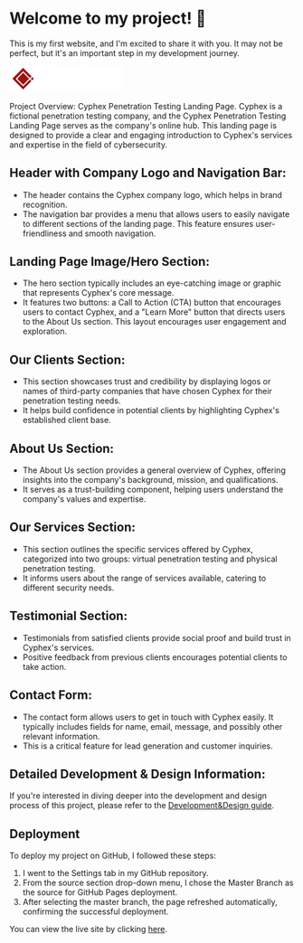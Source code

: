 # Welcome to my project! 🚀

This is my first website, and I'm excited to share it with you. It may not be perfect, but it's an important step in my development journey.

<p>
    <img src="assets/images/logo-font-rw.webp" alt="Cyphex Logo" style="width:200px;">
</p>

Project Overview: Cyphex Penetration Testing Landing Page.
Cyphex is a fictional penetration testing company, and the Cyphex Penetration Testing Landing Page serves as the company's online hub. This landing page is designed to provide a clear and engaging introduction to Cyphex's services and expertise in the field of cybersecurity.

## Header with Company Logo and Navigation Bar:

  - The header contains the Cyphex company logo, which helps in brand recognition.
  - The navigation bar provides a menu that allows users to easily navigate to different sections of the landing page. This feature ensures user-friendliness and smooth navigation.

## Landing Page Image/Hero Section:

  - The hero section typically includes an eye-catching image or graphic that represents Cyphex's core message.
  - It features two buttons: a Call to Action (CTA) button that encourages users to contact Cyphex, and a "Learn More" button that directs users to the About Us section. This layout encourages user engagement and exploration.

## Our Clients Section:

  - This section showcases trust and credibility by displaying logos or names of third-party companies that have chosen Cyphex for their penetration testing needs.
  - It helps build confidence in potential clients by highlighting Cyphex's established client base.

## About Us Section:

  - The About Us section provides a general overview of Cyphex, offering insights into the company's background, mission, and qualifications.
  - It serves as a trust-building component, helping users understand the company's values and expertise.

## Our Services Section:

  - This section outlines the specific services offered by Cyphex, categorized into two groups: virtual penetration testing and physical penetration testing.
  - It informs users about the range of services available, catering to different security needs.

## Testimonial Section:

  - Testimonials from satisfied clients provide social proof and build trust in Cyphex's services.
  - Positive feedback from previous clients encourages potential clients to take action.

## Contact Form:
  - The contact form allows users to get in touch with Cyphex easily. It typically includes fields for name, email, message, and possibly other relevant information.
  - This is a critical feature for lead generation and customer inquiries.

  ## Detailed Development & Design Information:
If you're interested in diving deeper into the development and design process of this project, please refer to the [Development&Design guide](dev_doc.md).



<!--
## Features Left to Implement
- Another feature idea

## Testing:

In this section, you need to convince the assessor that you have conducted enough testing to legitimately believe that the site works well. Essentially, in this part you will want to go over all of your project’s features and ensure that they all work as intended, with the project providing an easy and straightforward way for the users to achieve their goals.

In addition, you should mention in this section how your project looks and works on different browsers and screen sizes.

You should also mention in this section any interesting bugs or problems you discovered during your testing, even if you haven't addressed them yet.

If this section grows too long, you may want to split it off into a separate file and link to it from here.

**Validator Testing**
- HTML
  - No errors were returned when passing through the official W3C validator
- CSS
  - No errors were found when passing through the official (Jigsaw) validator

Unfixed Bugs
You will need to mention unfixed bugs and why they were not fixed. This section should include shortcomings of the frameworks or technologies used. Although time can be a big variable to consider, paucity of time and difficulty understanding implementation is not a valid reason to leave bugs unfixed.-->

## Deployment

To deploy my project on GitHub, I followed these steps:

1. I went to the Settings tab in my GitHub repository.
2. From the source section drop-down menu, I chose the Master Branch as the source for GitHub Pages deployment.
3. After selecting the master branch, the page refreshed automatically, confirming the successful deployment.

You can view the live site by clicking [here](https://parabytes.github.io/Portfolio_Project-1.2_html-css/).


<!-- ## Credits
In this section you need to reference where you got your content, media and extra help from. It is common practice to use code from other repositories and tutorials, however, it is important to be very specific about these sources to avoid plagiarism.

You can break the credits section up into Content and Media, depending on what you have included in your project.

### Content
- The text for the Home page was taken from Wikipedia Article A
- Instructions on how to implement form validation on the Sign Up page was taken from Specific YouTube Tutorial
- The icons in the footer were taken from Font Awesome

### Media
- The photos used on the home and sign up page are from This Open Source site
- The images used for the gallery page were taken from this other open source site
Congratulations on completing your Readme, you have made another big stride in the direction of being a developer! -->